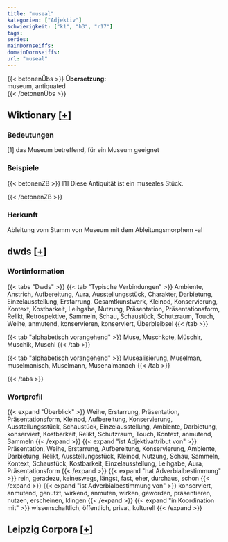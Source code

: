 ```yaml
---
title: "museal"
kategorien: ["Adjektiv"]
schwierigkeit: ["k1", "h3", "r17"]
tags:
series:
mainDornseiffs:
domainDornseiffs:
url: "museal"
---
```


{{< betonenÜbs >}}
**Übersetzung:**  
museum, antiquated  
{{< /betonenÜbs >}}

## Wiktionary [[+](https://de.wiktionary.org/wiki/museal)]

### Bedeutungen
[1] das Museum betreffend, für ein Museum geeignet  

### Beispiele
{{< betonenZB >}}
[1] Diese Antiquität ist ein museales Stück.  

{{< /betonenZB >}}
### Herkunft
Ableitung vom Stamm von Museum mit dem Ableitungsmorphem -al  



## dwds [[+](https://www.dwds.de/wb/museal)]

### Wortinformation
{{< tabs "Dwds" >}}
{{< tab "Typische Verbindungen" >}}
Ambiente, Anstrich, Aufbereitung, Aura, Ausstellungsstück, Charakter, Darbietung, Einzelausstellung, Erstarrung, Gesamtkunstwerk, Kleinod, Konservierung, Kontext, Kostbarkeit, Leihgabe, Nutzung, Präsentation, Präsentationsform, Relikt, Retrospektive, Sammeln, Schau, Schaustück, Schutzraum, Touch, Weihe, anmutend, konservieren, konserviert, Überbleibsel
{{< /tab >}}

{{< tab "alphabetisch vorangehend" >}}
Muse, Muschkote, Müschir, Muschik, Muschi
{{< /tab >}}

{{< tab "alphabetisch vorangehend" >}}
Musealisierung, Muselman, muselmanisch, Muselmann, Musenalmanach
{{< /tab >}}

{{< /tabs >}}

### Wortprofil
{{< expand "Überblick" >}} Weihe, Erstarrung, Präsentation, Präsentationsform, Kleinod, Aufbereitung, Konservierung, Ausstellungsstück, Schaustück, Einzelausstellung, Ambiente, Darbietung, konserviert, Kostbarkeit, Relikt, Schutzraum, Touch, Kontext, anmutend, Sammeln {{< /expand >}}
{{< expand "ist Adjektivattribut von" >}} Präsentation, Weihe, Erstarrung, Aufbereitung, Konservierung, Ambiente, Darbietung, Relikt, Ausstellungsstück, Kleinod, Nutzung, Schau, Sammeln, Kontext, Schaustück, Kostbarkeit, Einzelausstellung, Leihgabe, Aura, Präsentationsform {{< /expand >}}
{{< expand "hat Adverbialbestimmung" >}} rein, geradezu, keineswegs, längst, fast, eher, durchaus, schon {{< /expand >}}
{{< expand "ist Adverbialbestimmung von" >}} konserviert, anmutend, genutzt, wirkend, anmuten, wirken, geworden, präsentieren, nutzen, erscheinen, klingen {{< /expand >}}
{{< expand "in Koordination mit" >}} wissenschaftlich, öffentlich, privat, kulturell {{< /expand >}}

## Leipzig Corpora [[+](https://corpora.uni-leipzig.de/en/res?word=museal&corpusId=deu_newscrawl-public_2018)]

